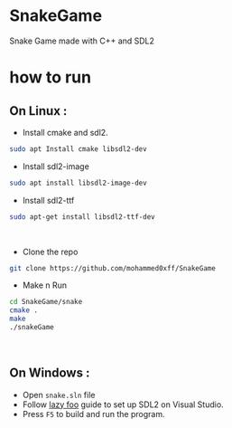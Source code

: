 # SnakeGame
Snake Game made with C++ and SDL2



# how to run

## On Linux :

* Install cmake and sdl2.
```bash
sudo apt Install cmake libsdl2-dev
```

* Install sdl2-image 
```bash 
sudo apt install libsdl2-image-dev
```

* Install sdl2-ttf 
```bash 
sudo apt-get install libsdl2-ttf-dev
```

<br/>

* Clone the repo 
```bash 
git clone https://github.com/mohammed0xff/SnakeGame
```

* Make n Run
```bash
cd SnakeGame/snake 
cmake . 
make 
./snakeGame
```
<br/>

## On Windows : 

* Open `snake.sln` file
* Follow [lazy foo](https://lazyfoo.net/tutorials/SDL/01_hello_SDL/windows/msvc2019/index.php) guide to set up SDL2 on Visual Studio.
* Press `F5` to build and run the program.
